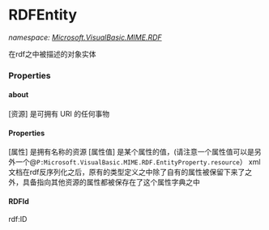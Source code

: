 ﻿# RDFEntity
_namespace: <a href="#" onClick="load('/docs/Microsoft.VisualBasic.MIME.RDF/index.md')">Microsoft.VisualBasic.MIME.RDF</a>_

在rdf之中被描述的对象实体




### Properties

#### about
[资源] 是可拥有 URI 的任何事物
#### Properties
[属性] 是拥有名称的资源
 [属性值] 是某个属性的值，(请注意一个属性值可以是另外一个@``P:Microsoft.VisualBasic.MIME.RDF.EntityProperty.resource``）
 xml文档在rdf反序列化之后，原有的类型定义之中除了自有的属性被保留下来了之外，具备指向其他资源的属性都被保存在了这个属性字典之中
#### RDFId
rdf:ID

